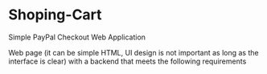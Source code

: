 # Shoping-Cart
Simple PayPal Checkout Web Application

Web page (it can be simple HTML, UI design is not important as long as the interface is clear) with a backend that meets the following requirements

